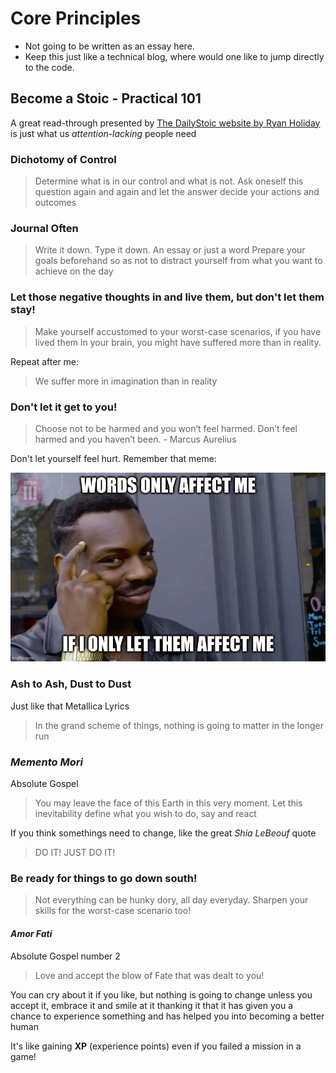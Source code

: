 # Core Principles

- Not going to be written as an essay here. 
- Keep this just like a technical blog, where would one like to 
jump directly to the code.

## Become a Stoic - Practical 101

A great read-through presented by [The DailyStoic website by Ryan Holiday][1]
is just what us _attention-lacking_ people need

### Dichotomy of Control

> Determine what is in our control and what is not. Ask oneself this question 
> again and again and let the answer decide your actions and outcomes

### Journal Often

> Write it down. Type it down. An essay or just a word
> Prepare your goals beforehand so as not to distract yourself from what you
> want to achieve on the day

### Let those negative thoughts in and live them, but don't let them stay!

> Make yourself accustomed to your worst-case scenarios, if you have lived them
> in your brain, you might have suffered more than in reality.

Repeat after me:

> We suffer more in imagination than in reality

### Don't let it get to you!

> Choose not to be harmed and you won’t feel harmed. Don’t feel harmed and you haven’t been.
>       - Marcus Aurelius

Don't let yourself feel hurt. Remember that meme:

![Words Affect Me if I only let them affect me](./.github/assets//Concept_Meme.jpg)

### Ash to Ash, Dust to Dust

Just like that Metallica Lyrics

> In the grand scheme of things, nothing is going to matter in the longer run


### _Memento Mori_

Absolute Gospel

> You may leave the face of this Earth in this very moment.
> Let this inevitability define what you wish to do, say and react

If you think somethings need to change, like the great _Shia LeBeouf_ quote

> DO IT! JUST DO IT!

### Be ready for things to go down south!

> Not everything can be hunky dory, all day everyday.
> Sharpen your skills for the worst-case scenario too!

#### _Amor Fati_

Absolute Gospel number 2

> Love and accept the blow of Fate that was dealt to you!

You can cry about it if you like, but nothing is going to change unless you
accept it, embrace it and smile at it thanking it that it has given you a chance
to experience something and has helped you into becoming a better human

It's like gaining __XP__ (experience points) even if you failed a mission in a game!


[1]: https://dailystoic.com/what-is-stoicism-a-definition-3-stoic-exercises-to-get-you-started/#how-to-be-a-stoic